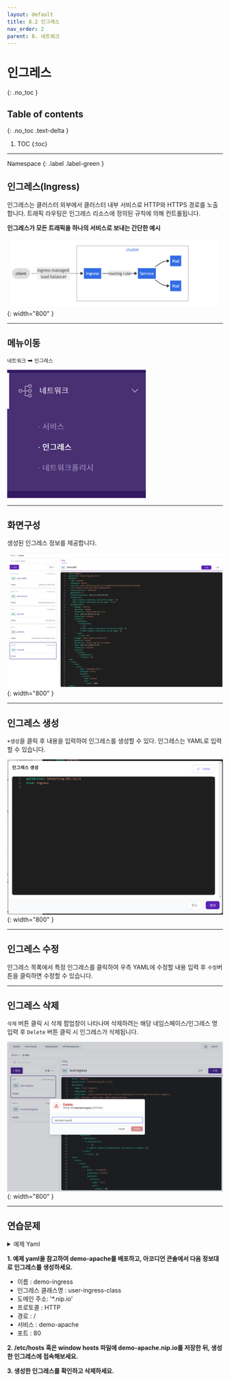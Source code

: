 ```yaml
---
layout: default
title: 8.2 인그레스
nav_order: 2
parent: 8. 네트워크
---
```


# 인그레스
{: .no_toc }

## Table of contents
{: .no_toc .text-delta }

1. TOC
{:toc}

---

<div class="code-example" markdown="1">
Namespace
{: .label .label-green }
</div>

## 인그레스(Ingress)
인그레스는 클러스터 외부에서 클러스터 내부 서비스로 HTTP와 HTTPS 경로를 노출합니다. 트래픽 라우팅은 인그레스 리소스에 정의된 규칙에 의해 컨트롤됩니다.

**인그레스가 모든 트래픽을 하나의 서비스로 보내는 간단한 예시**

![ingress.png](/assets/images/network/ingress.png){: width="800" }

---

## 메뉴이동
`네트워크` ➡ `인그레스`

![network-002.png](/assets/images/network/network-002.png)

---

## 화면구성
생성된 인그레스 정보를 제공합니다.

![network-006.png](/assets/images/network/network-006.png){: width="800" }

---

## 인그레스 생성
`+생성`을 클릭 후 내용을 입력하여 인그레스를 생성할 수 있다. 인그레스는 YAML로 입력할 수 있습니다.


![network-007.png](/assets/images/network/network-007.png){: width="800" }

---
## 인그레스 수정
인그레스 목록에서 특정 인그레스를 클릭하여 우측 YAML에 수정할 내용 입력 후 `수정`버튼을 클릭하면 수정할 수 있습니다.


---

## 인그레스 삭제
`삭제` 버튼 클릭 시 삭제 팝업창이 나타나며 삭제하려는 해당 네임스페이스/인그레스 명 입력 후 `Delete` 버튼 클릭 시 인그레스가 삭제됩니다.

![ingress-delete.png](/assets/images/network/ingress-delete.png){: width="800" }

---
## 연습문제

<details>
<summary>예제 Yaml</summary>

{% highlight yaml %}

---
apiVersion: apps/v1
kind: Deployment
metadata:
  name: demo-apache
  labels:
    app: demo-apache
spec:
  replicas: 1
  selector:
    matchLabels:
      app: demo-apache
  template:
    metadata:
      labels:
        app: demo-apache
    spec:
      containers:
      - name: apache
        image: httpd:2.4

---
apiVersion: v1
kind: Service
metadata:
   name: demo-apache
spec:
  selector:
    app: demo-apache
  ports:
  - port: 80
    protocol: TCP
    targetPort: 80
  type: ClusterIP

---
apiVersion: networking.k8s.io/v1
kind: Ingress
metadata:
  name: demo-ingress
  annotations:
    nginx.ingress.kubernetes.io/rewrite-target: /
    nginx.ingress.kubernetes.io/use-regex: "true"
    nginx.ingress.kubernetes.io/affinity: cookie
spec:
  ingressClassName: user-ingress-class
  rules:
  - host: '*.nip.io'
    http:
      paths:
      - backend:
          service:
            name: demo-apache
            port:
              number: 80
        path: /
        pathType: Prefix
              
{% endhighlight %}
   
</details>


**1. 예제 yaml을 참고하여 demo-apache를 배포하고, 아코디언 콘솔에서 다음 정보대로 인그레스를 생성하세요.**
- 이름 : demo-ingress
- 인그레스 클래스명 : user-ingress-class
- 도메인 주소: '*.nip.io'
- 프로토콜 : HTTP
- 경로 : /
- 서비스 : demo-apache
- 포트 : 80

**2. /etc/hosts 혹은 window hosts 파일에 demo-apache.nip.io를 저장한 뒤, 생성한 인그레스에 접속해보세요.**

**3. 생성한 인그레스를 확인하고 삭제하세요.**